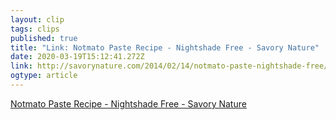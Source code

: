 ```yaml
---
layout: clip 
tags: clips 
published: true 
title: "Link: Notmato Paste Recipe - Nightshade Free - Savory Nature" 
date: 2020-03-19T15:12:41.272Z 
link: http://savorynature.com/2014/02/14/notmato-paste-nightshade-free/ 
ogtype: article 
---
```

[Notmato Paste Recipe - Nightshade Free - Savory Nature](http://savorynature.com/2014/02/14/notmato-paste-nightshade-free/) 
